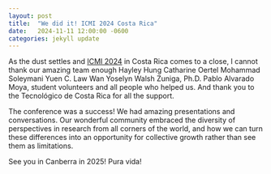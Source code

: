 ```yaml
---
layout: post
title:  "We did it! ICMI 2024 Costa Rica"
date:   2024-11-11 12:00:00 -0600
categories: jekyll update
---
```


As the dust settles and [ICMI 2024](https://icmi.acm.org/2024/) in Costa Rica comes to a close, I cannot thank our amazing team enough Hayley Hung Catharine Oertel Mohammad Soleymani Yuen C. Law Wan Yoselyn Walsh Zuniga, Ph.D. Pablo Alvarado Moya, student volunteers and all people who helped us.  And thank you to the Tecnológico de Costa Rica for all the support.


The conference was a success! We had amazing presentations and conversations. Our wonderful community embraced the diversity of perspectives in research from all corners of the world, and how we can turn these differences into an opportunity for collective growth rather than see them as limitations.

See you in Canberra in 2025! Pura vida!

